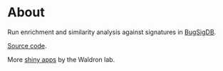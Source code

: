 # About

Run enrichment and similarity analysis against signatures in <a href="https://bugsigdb.org/" target="_blank">BugSigDB</a>.

<a href="https://github.com/waldronlab/BugSigDBEnrich/" target="_blank">Source code</a>.

More <a href="https://shiny.sph.cuny.edu/" target="_blank">shiny apps</a> by the Waldron lab.